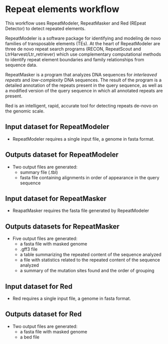 # Repeat elements workflow

This workflow uses RepeatModeler, RepeatMasker and Red (REpeat Detector) to detect repeated elements.

RepeatModeler is a software package for identifying and modeling de novo families of transposable elements (TEs). At the heart of RepeatModeler are three de novo repeat search programs (RECON, RepeatScout and LtrHarvest/Ltr_retriever) which use complementary computational methods to identify repeat element boundaries and family relationships from sequence data.

RepeatMasker is a program that analyzes DNA sequences for *interleaved repeats* and *low-complexity* DNA sequences. The result of the program is a detailed annotation of the repeats present in the query sequence, as well as a modified version of the query sequence in which all annotated repeats are present.

Red is an intelligent, rapid, accurate tool for detecting repeats de-novo on the genomic scale.

## Input dataset for RepeatModeler
- RepeatModeler requires a single input file, a genome in fasta format.

## Outputs dataset for RepeatModeler
- Two output files are generated:
    - summary file (.tbl)
    - fasta file containing alignments in order of appearance in the query sequence

## Input dataset for RepeatMasker
- ReapatMasker requires the fasta file generated by RepeatModeler

## Outputs datasets for RepeatMasker
- Five output files are generated:
    - a fasta file with masked genome
    - .gff3 file
    - a table summarizing the repeated content of the sequence analyzed
    - a file with statistics related to the repeated content of the sequence analyzed
    - a summary of the mutation sites found and the order of grouping


## Input dataset for Red
- Red requires a single input file, a genome in fasta format.

## Outputs dataset for Red
- Two output files are generated:
    - a fasta file with masked genome
    - a bed file 